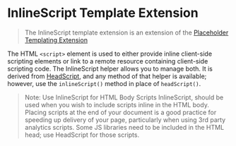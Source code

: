 # InlineScript Template Extension

> The InlineScript template extension is an extension of the [Placeholder Templating Extension](./00_Placeholder.md)

The HTML `<script>` element is used to either provide inline client-side scripting elements or link to a remote resource 
containing client-side scripting code. The InlineScript helper allows you to manage both. It is derived from [HeadScript](02_HeadScript.md), 
and any method of that helper is available; however, use the `inlineScript()` method in place of `headScript()`.

> Note: Use InlineScript for HTML Body Scripts
InlineScript, should be used when you wish to include scripts inline in the HTML body. Placing scripts at the end of 
your document is a good practice for speeding up delivery of your page, particularly when using 3rd party analytics scripts. 
Some JS libraries need to be included in the HTML head; use HeadScript for those scripts. 
